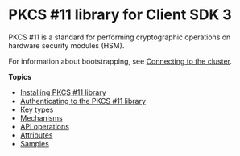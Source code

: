 # PKCS \#11 library for Client SDK 3<a name="pkcs11-v3-library"></a>

PKCS \#11 is a standard for performing cryptographic operations on hardware security modules \(HSM\)\.

For information about bootstrapping, see [Connecting to the cluster](cluster-connect.md)\.

**Topics**
+ [Installing PKCS \#11 library](install-pkcs11-v3.md)
+ [Authenticating to the PKCS \#11 library](pkcs11-v3-pin.md)
+ [Key types](pkcs11-v3-key-types.md)
+ [Mechanisms](pkcs11-v3-mechanisms.md)
+ [API operations](pkcs11-v3-apis.md)
+ [Attributes](pkcs11-v3-attributes.md)
+ [Samples](pkcs11-v3-samples.md)